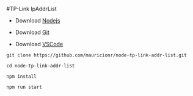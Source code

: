 #TP-Link IpAddrList

- Download [Nodejs](https://nodejs.org/dist/v5.6.0/node-v5.6.0-x64.msi)

- Download [Git](https://git-scm.com/downloads)

- Download [VSCode](https://code.visualstudio.com/)

`git clone https://github.com/mauricionr/node-tp-link-addr-list.git`

`cd node-tp-link-addr-list`

`npm install`

`npm run start`